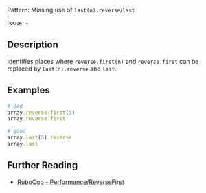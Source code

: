 Pattern: Missing use of `last(n).reverse`/`last`

Issue: -

## Description

Identifies places where `reverse.first(n)` and `reverse.first` can be replaced by `last(n).reverse` and `last`.

## Examples

```ruby
# bad
array.reverse.first(5)
array.reverse.first

# good
array.last(5).reverse
array.last
```

## Further Reading

* [RuboCop - Performance/ReverseFirst](https://docs.rubocop.org/rubocop-performance/cops_performance.html#performancereversefirst)